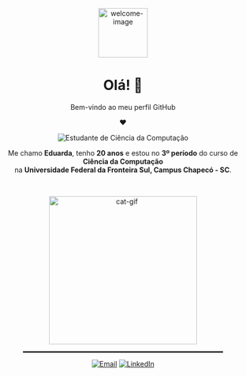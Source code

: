 <div align="center">
  <img src="https://user-images.githubusercontent.com/69405351/143246868-b8dbf075-95d2-4a8d-bd27-d6f8e54af8bc.gif" width="100" alt="welcome-image">
  
  <h1>Olá! 👋</h1>
  <p>Bem-vindo ao meu perfil GitHub</p>
   ❤️</p>

  <p>
    <img src="https://img.shields.io/badge/Estudante%20de-Ciência%20da%20Computação-blue?style=flat-square&logo=BookStack&logoColor=white" alt="Estudante de Ciência da Computação"/>
  </p>
  
  <p>
    Me chamo <strong>Eduarda</strong>, tenho <strong>20 anos</strong> e estou no <strong>3º período</strong> do curso de <strong>Ciência da Computação</strong><br> 
    na <strong>Universidade Federal da Fronteira Sul, Campus Chapecó - SC</strong>.
  </p>
  
  <br> 
  
  
  <p>
    <img src="https://media.giphy.com/media/JIX9t2j0ZTN9S/giphy.gif" width="300" alt="cat-gif">
  </p>

  <hr style="border: 1px solid #333; width: 80%;">
  
   <p>
    <a href="mailto:contatoeduardadasilva@gmail.com"><img src="https://img.shields.io/badge/Email-D14836?style=for-the-badge&logo=gmail&logoColor=white" alt="Email"/></a>
    <a href="https://www.linkedin.com/in/eduarda-lazzaretti-da-silva-a982a126b"><img src="https://img.shields.io/badge/LinkedIn-0077B5?style=for-the-badge&logo=linkedin&logoColor=white" alt="LinkedIn"/></a>
  </p>
  
</div>
